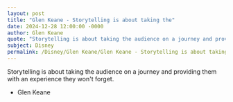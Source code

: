 ```yaml
---
layout: post
title: "Glen Keane - Storytelling is about taking the"
date: 2024-12-28 12:00:00 -0000
author: Glen Keane
quote: "Storytelling is about taking the audience on a journey and providing them with an experience they won't forget."
subject: Disney
permalink: /Disney/Glen Keane/Glen Keane - Storytelling is about taking the
---
```


Storytelling is about taking the audience on a journey and providing them with an experience they won't forget.

- Glen Keane
